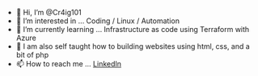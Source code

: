 - 👋 Hi, I’m @Cr4ig101
- 👀 I’m interested in ... Coding / Linux / Automation 
- 🌱 I’m currently learning ... Infrastructure as code using Terraform with Azure 
- 🌱 I am also self taught how to building websites using html, css, and a bit of php  
- 📫 How to reach me ... <a href="https://linkedin.com/in/craig-hislop/" Target="_blank">LinkedIn</a>

<!---
Cr4ig101/Cr4ig101 is a ✨ special ✨ repository because its `README.md` (this file) appears on your GitHub profile.
You can click the Preview link to take a look at your changes.
--->

